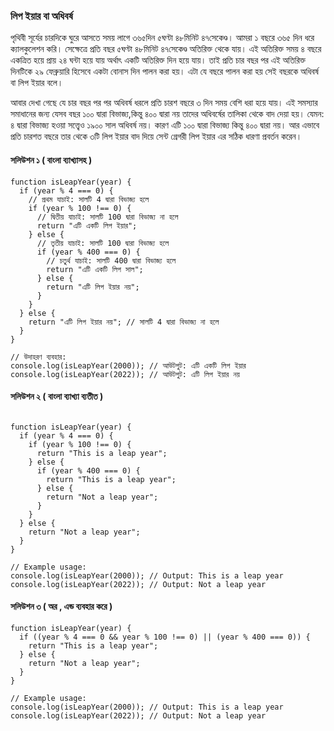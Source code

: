 ### লিপ ইয়ার বা অধিবর্ষ 
পৃথিবী সূর্যের চারদিকে ঘুরে আসতে সময় লাগে ৩৬৫দিন ৫ঘণ্টা ৪৮মিনিট ৪৭সেকেণ্ড। আমরা ১ বছরে ৩৬৫ দিন ধরে ক্যালকুলেশন করি। সেক্ষেত্রে প্রতি বছর ৫ঘণ্টা ৪৮মিনিট ৪৭সেকেণ্ড অতিরিক্ত থেকে যায়। এই অতিরিক্ত সময় ৪ বছরে একত্রিত হয়ে প্রায় ২৪ ঘন্টা হয়ে যায় অর্থাৎ একটি অতিরিক্ত দিন হয়ে যায়। তাই প্রতি চার বছর পর এই অতিরিক্ত দিনটিকে ২৯ ফেব্রুয়ারি হিসেবে একটা বোনাস দিন পালন করা হয়। এটা যে বছরে পালন করা হয় সেই বছরকে অধিবর্ষ বা লিপ ইয়ার বলে। 

আবার দেখা গেছে যে চার বছর পর পর অধিবর্ষ ধরলে প্রতি চারশ বছরে ৩ দিন সময় বেশি ধরা হয়ে যায়। এই সমস্যার সমাধানের জন্য যেসব বছর ১০০ দ্বারা বিভাজ্য,কিন্তু ৪০০ দ্বারা নয় তাদের অধিবর্ষের তালিকা থেকে বাদ দেয়া হয়। যেমন: ৪ দ্বারা বিভাজ্য হওয়া সত্ত্বেও ১৯০০ সাল অধিবর্ষ নয়। কারণ এটি ১০০ দ্বারা বিভাজ্য কিন্তু ৪০০ দ্বারা নয়। আর এভাবে প্রতি চারশত বছরে তার থেকে ৩টি লিপ ইয়ার বাদ দিয়ে ‌সেন্ট গ্রেগরী লিপ ইয়ার এর সঠিক ধারণা প্রবর্তন করেন।


#### সলিউশন ১ ( বাংলা ব্যাখ্যাসহ )
```
function isLeapYear(year) {
  if (year % 4 === 0) {
    // প্রথম যাচাই: সালটি 4 দ্বারা বিভাজ্য হলে
    if (year % 100 !== 0) {
      // দ্বিতীয় যাচাই: সালটি 100 দ্বারা বিভাজ্য না হলে
      return "এটি একটি লিপ ইয়ার"; 
    } else {
      // তৃতীয় যাচাই: সালটি 100 দ্বারা বিভাজ্য হলে
      if (year % 400 === 0) {
        // চতুর্থ যাচাই: সালটি 400 দ্বারা বিভাজ্য হলে
        return "এটি একটি লিপ সাল"; 
      } else {
        return "এটি লিপ ইয়ার নয়"; 
      }
    }
  } else {
    return "এটি লিপ ইয়ার নয়"; // সালটি 4 দ্বারা বিভাজ্য না হলে
  }
}

// উদাহরণ ব্যবহার:
console.log(isLeapYear(2000)); // আউটপুট: এটি একটি লিপ ইয়ার
console.log(isLeapYear(2022)); // আউটপুট: এটি লিপ ইয়ার নয়

```
#### সলিউশন ২ ( বাংলা ব্যাখ্যা ব্যতীত )
```

function isLeapYear(year) {
  if (year % 4 === 0) {
    if (year % 100 !== 0) {
      return "This is a leap year";
    } else {
      if (year % 400 === 0) {
        return "This is a leap year";
      } else {
        return "Not a leap year";
      }
    }
  } else {
    return "Not a leap year";
  }
}

// Example usage:
console.log(isLeapYear(2000)); // Output: This is a leap year
console.log(isLeapYear(2022)); // Output: Not a leap year

```
#### সলিউশন ৩ ( অর , এন্ড ব্যবহার করে )

```
function isLeapYear(year) {
  if ((year % 4 === 0 && year % 100 !== 0) || (year % 400 === 0)) {
    return "This is a leap year";
  } else {
    return "Not a leap year";
  }
}

// Example usage:
console.log(isLeapYear(2000)); // Output: This is a leap year
console.log(isLeapYear(2022)); // Output: Not a leap year
```
